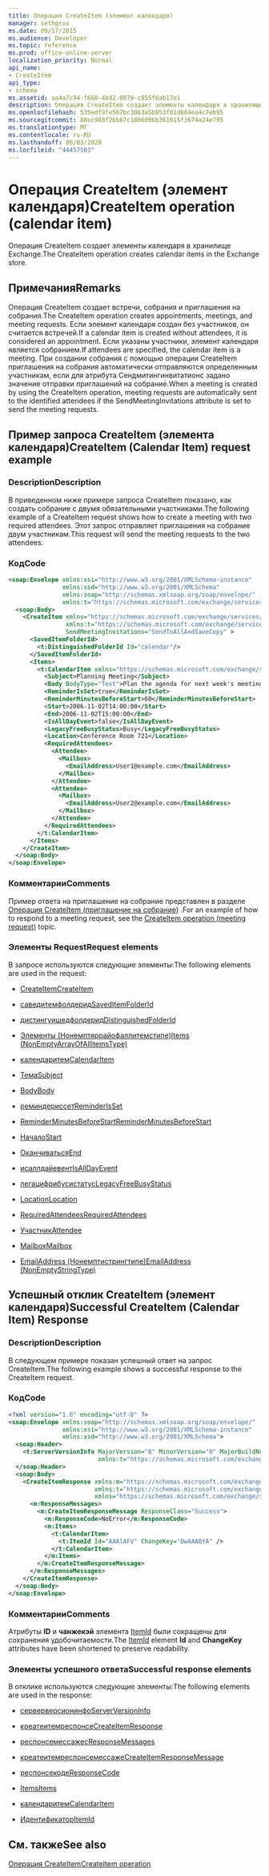 ```yaml
---
title: Операция CreateItem (элемент календаря)
manager: sethgros
ms.date: 09/17/2015
ms.audience: Developer
ms.topic: reference
ms.prod: office-online-server
localization_priority: Normal
api_name:
- CreateItem
api_type:
- schema
ms.assetid: aa4a7c94-f668-4bd2-8079-c855f6ab17e1
description: Операция CreateItem создает элементы календаря в хранилище Exchange.
ms.openlocfilehash: 535edf9fe567bc3063a5b853f01d604ea4c7eb95
ms.sourcegitcommit: 88ec988f2bb67c1866d06b361615f3674a24e795
ms.translationtype: MT
ms.contentlocale: ru-RU
ms.lasthandoff: 06/03/2020
ms.locfileid: "44457503"
---
```

# <a name="createitem-operation-calendar-item"></a><span data-ttu-id="9ccb6-103">Операция CreateItem (элемент календаря)</span><span class="sxs-lookup"><span data-stu-id="9ccb6-103">CreateItem operation (calendar item)</span></span>

<span data-ttu-id="9ccb6-104">Операция CreateItem создает элементы календаря в хранилище Exchange.</span><span class="sxs-lookup"><span data-stu-id="9ccb6-104">The CreateItem operation creates calendar items in the Exchange store.</span></span>
  
## <a name="remarks"></a><span data-ttu-id="9ccb6-105">Примечания</span><span class="sxs-lookup"><span data-stu-id="9ccb6-105">Remarks</span></span>

<span data-ttu-id="9ccb6-106">Операция CreateItem создает встречи, собрания и приглашения на собрания.</span><span class="sxs-lookup"><span data-stu-id="9ccb6-106">The CreateItem operation creates appointments, meetings, and meeting requests.</span></span> <span data-ttu-id="9ccb6-107">Если элемент календаря создан без участников, он считается встречей.</span><span class="sxs-lookup"><span data-stu-id="9ccb6-107">If a calendar item is created without attendees, it is considered an appointment.</span></span> <span data-ttu-id="9ccb6-108">Если указаны участники, элемент календаря является собранием.</span><span class="sxs-lookup"><span data-stu-id="9ccb6-108">If attendees are specified, the calendar item is a meeting.</span></span> <span data-ttu-id="9ccb6-109">При создании собрания с помощью операции CreateItem приглашения на собрания автоматически отправляются определенным участникам, если для атрибута Сендмитингинвитатионс задано значение отправки приглашений на собрание.</span><span class="sxs-lookup"><span data-stu-id="9ccb6-109">When a meeting is created by using the CreateItem operation, meeting requests are automatically sent to the identified attendees if the SendMeetingInvitations attribute is set to send the meeting requests.</span></span>
  
## <a name="createitem-calendar-item-request-example"></a><span data-ttu-id="9ccb6-110">Пример запроса CreateItem (элемента календаря)</span><span class="sxs-lookup"><span data-stu-id="9ccb6-110">CreateItem (Calendar Item) request example</span></span>

### <a name="description"></a><span data-ttu-id="9ccb6-111">Description</span><span class="sxs-lookup"><span data-stu-id="9ccb6-111">Description</span></span>

<span data-ttu-id="9ccb6-112">В приведенном ниже примере запроса CreateItem показано, как создать собрание с двумя обязательными участниками.</span><span class="sxs-lookup"><span data-stu-id="9ccb6-112">The following example of a CreateItem request shows how to create a meeting with two required attendees.</span></span> <span data-ttu-id="9ccb6-113">Этот запрос отправляет приглашения на собрание двум участникам.</span><span class="sxs-lookup"><span data-stu-id="9ccb6-113">This request will send the meeting requests to the two attendees.</span></span>
  
### <a name="code"></a><span data-ttu-id="9ccb6-114">Код</span><span class="sxs-lookup"><span data-stu-id="9ccb6-114">Code</span></span>

```XML
<soap:Envelope xmlns:xsi="http://www.w3.org/2001/XMLSchema-instance"
               xmlns:xsd="http://www.w3.org/2001/XMLSchema"
               xmlns:soap="http://schemas.xmlsoap.org/soap/envelope/"
               xmlns:t="https://schemas.microsoft.com/exchange/services/2006/types">
  <soap:Body>
    <CreateItem xmlns="https://schemas.microsoft.com/exchange/services/2006/messages"
                xmlns:t="https://schemas.microsoft.com/exchange/services/2006/types" 
                SendMeetingInvitations="SendToAllAndSaveCopy" >
      <SavedItemFolderId>
        <t:DistinguishedFolderId Id="calendar"/>
      </SavedItemFolderId>
      <Items>
        <t:CalendarItem xmlns="https://schemas.microsoft.com/exchange/services/2006/types">
          <Subject>Planning Meeting</Subject>
          <Body BodyType="Text">Plan the agenda for next week's meeting.</Body>
          <ReminderIsSet>true</ReminderIsSet>
          <ReminderMinutesBeforeStart>60</ReminderMinutesBeforeStart>
          <Start>2006-11-02T14:00:00</Start>
          <End>2006-11-02T15:00:00</End>
          <IsAllDayEvent>false</IsAllDayEvent>
          <LegacyFreeBusyStatus>Busy</LegacyFreeBusyStatus>
          <Location>Conference Room 721</Location>
          <RequiredAttendees>
            <Attendee>
              <Mailbox>
                <EmailAddress>User1@example.com</EmailAddress>
              </Mailbox>
            </Attendee>
            <Attendee>
              <Mailbox>
                <EmailAddress>User2@example.com</EmailAddress>
              </Mailbox>
            </Attendee>
          </RequiredAttendees>
        </t:CalendarItem>
      </Items>
    </CreateItem>
  </soap:Body>
</soap:Envelope>
```

### <a name="comments"></a><span data-ttu-id="9ccb6-115">Комментарии</span><span class="sxs-lookup"><span data-stu-id="9ccb6-115">Comments</span></span>

<span data-ttu-id="9ccb6-116">Пример ответа на приглашение на собрание представлен в разделе [Операция CreateItem (приглашение на собрание)](createitem-operation-meeting-request.md) .</span><span class="sxs-lookup"><span data-stu-id="9ccb6-116">For an example of how to respond to a meeting request, see the [CreateItem operation (meeting request)](createitem-operation-meeting-request.md) topic.</span></span> 
  
### <a name="request-elements"></a><span data-ttu-id="9ccb6-117">Элементы Request</span><span class="sxs-lookup"><span data-stu-id="9ccb6-117">Request elements</span></span>

<span data-ttu-id="9ccb6-118">В запросе используются следующие элементы:</span><span class="sxs-lookup"><span data-stu-id="9ccb6-118">The following elements are used in the request:</span></span>
  
- [<span data-ttu-id="9ccb6-119">CreateItem</span><span class="sxs-lookup"><span data-stu-id="9ccb6-119">CreateItem</span></span>](createitem.md)
    
- [<span data-ttu-id="9ccb6-120">саведитемфолдерид</span><span class="sxs-lookup"><span data-stu-id="9ccb6-120">SavedItemFolderId</span></span>](saveditemfolderid.md)
    
- [<span data-ttu-id="9ccb6-121">дистингуишедфолдерид</span><span class="sxs-lookup"><span data-stu-id="9ccb6-121">DistinguishedFolderId</span></span>](distinguishedfolderid.md)
    
- [<span data-ttu-id="9ccb6-122">Элементы (Нонемптяррайофаллитемстипе)</span><span class="sxs-lookup"><span data-stu-id="9ccb6-122">Items (NonEmptyArrayOfAllItemsType)</span></span>](items-nonemptyarrayofallitemstype.md)
    
- [<span data-ttu-id="9ccb6-123">календаритем</span><span class="sxs-lookup"><span data-stu-id="9ccb6-123">CalendarItem</span></span>](calendaritem.md)
    
- [<span data-ttu-id="9ccb6-124">Тема</span><span class="sxs-lookup"><span data-stu-id="9ccb6-124">Subject</span></span>](subject.md)
    
- [<span data-ttu-id="9ccb6-125">Body</span><span class="sxs-lookup"><span data-stu-id="9ccb6-125">Body</span></span>](body.md)
    
- [<span data-ttu-id="9ccb6-126">реминдериссет</span><span class="sxs-lookup"><span data-stu-id="9ccb6-126">ReminderIsSet</span></span>](reminderisset.md)
    
- [<span data-ttu-id="9ccb6-127">ReminderMinutesBeforeStart</span><span class="sxs-lookup"><span data-stu-id="9ccb6-127">ReminderMinutesBeforeStart</span></span>](reminderminutesbeforestart.md)
    
- [<span data-ttu-id="9ccb6-128">Начало</span><span class="sxs-lookup"><span data-stu-id="9ccb6-128">Start</span></span>](start.md)
    
- [<span data-ttu-id="9ccb6-129">Оканчиваться</span><span class="sxs-lookup"><span data-stu-id="9ccb6-129">End </span></span>](end-ex15websvcsotherref.md)
    
- [<span data-ttu-id="9ccb6-130">исаллдайевент</span><span class="sxs-lookup"><span data-stu-id="9ccb6-130">IsAllDayEvent</span></span>](isalldayevent.md)
    
- [<span data-ttu-id="9ccb6-131">легацифрибусистатус</span><span class="sxs-lookup"><span data-stu-id="9ccb6-131">LegacyFreeBusyStatus</span></span>](legacyfreebusystatus.md)
    
- [<span data-ttu-id="9ccb6-132">Location</span><span class="sxs-lookup"><span data-stu-id="9ccb6-132">Location</span></span>](location.md)
    
- [<span data-ttu-id="9ccb6-133">RequiredAttendees</span><span class="sxs-lookup"><span data-stu-id="9ccb6-133">RequiredAttendees</span></span>](requiredattendees.md)
    
- [<span data-ttu-id="9ccb6-134">Участник</span><span class="sxs-lookup"><span data-stu-id="9ccb6-134">Attendee</span></span>](attendee.md)
    
- [<span data-ttu-id="9ccb6-135">Mailbox</span><span class="sxs-lookup"><span data-stu-id="9ccb6-135">Mailbox</span></span>](mailbox.md)
    
- [<span data-ttu-id="9ccb6-136">EmailAddress (Нонемптистрингтипе)</span><span class="sxs-lookup"><span data-stu-id="9ccb6-136">EmailAddress (NonEmptyStringType)</span></span>](emailaddress-nonemptystringtype.md)
    
## <a name="successful-createitem-calendar-item-response"></a><span data-ttu-id="9ccb6-137">Успешный отклик CreateItem (элемент календаря)</span><span class="sxs-lookup"><span data-stu-id="9ccb6-137">Successful CreateItem (Calendar Item) Response</span></span>

### <a name="description"></a><span data-ttu-id="9ccb6-138">Description</span><span class="sxs-lookup"><span data-stu-id="9ccb6-138">Description</span></span>

<span data-ttu-id="9ccb6-139">В следующем примере показан успешный ответ на запрос CreateItem.</span><span class="sxs-lookup"><span data-stu-id="9ccb6-139">The following example shows a successful response to the CreateItem request.</span></span>
  
### <a name="code"></a><span data-ttu-id="9ccb6-140">Код</span><span class="sxs-lookup"><span data-stu-id="9ccb6-140">Code</span></span>

```XML
<?xml version="1.0" encoding="utf-8" ?>
<soap:Envelope xmlns:soap="http://schemas.xmlsoap.org/soap/envelope/" 
               xmlns:xsi="http://www.w3.org/2001/XMLSchema-instance" 
               xmlns:xsd="http://www.w3.org/2001/XMLSchema">
  <soap:Header>
    <t:ServerVersionInfo MajorVersion="8" MinorVersion="0" MajorBuildNumber="685" MinorBuildNumber="8" 
                         xmlns:t="https://schemas.microsoft.com/exchange/services/2006/types" />
  </soap:Header>
  <soap:Body>
    <CreateItemResponse xmlns:m="https://schemas.microsoft.com/exchange/services/2006/messages" 
                        xmlns:t="https://schemas.microsoft.com/exchange/services/2006/types" 
                        xmlns="https://schemas.microsoft.com/exchange/services/2006/messages">
      <m:ResponseMessages>
        <m:CreateItemResponseMessage ResponseClass="Success">
          <m:ResponseCode>NoError</m:ResponseCode>
          <m:Items>
            <t:CalendarItem>
              <t:ItemId Id="AAAlAFV" ChangeKey="DwAAABYA" />
            </t:CalendarItem>
          </m:Items>
        </m:CreateItemResponseMessage>
      </m:ResponseMessages>
    </CreateItemResponse>
  </soap:Body>
</soap:Envelope>
```

### <a name="comments"></a><span data-ttu-id="9ccb6-141">Комментарии</span><span class="sxs-lookup"><span data-stu-id="9ccb6-141">Comments</span></span>

<span data-ttu-id="9ccb6-142">Атрибуты **ID** и **чанжекэй** элемента [ItemId](itemid.md) были сокращены для сохранения удобочитаемости.</span><span class="sxs-lookup"><span data-stu-id="9ccb6-142">The [ItemId](itemid.md) element **Id** and **ChangeKey** attributes have been shortened to preserve readability.</span></span> 
  
### <a name="successful-response-elements"></a><span data-ttu-id="9ccb6-143">Элементы успешного ответа</span><span class="sxs-lookup"><span data-stu-id="9ccb6-143">Successful response elements</span></span>

<span data-ttu-id="9ccb6-144">В отклике используются следующие элементы:</span><span class="sxs-lookup"><span data-stu-id="9ccb6-144">The following elements are used in the response:</span></span>
  
- [<span data-ttu-id="9ccb6-145">серверверсионинфо</span><span class="sxs-lookup"><span data-stu-id="9ccb6-145">ServerVersionInfo</span></span>](serverversioninfo.md)
    
- [<span data-ttu-id="9ccb6-146">креатеитемреспонсе</span><span class="sxs-lookup"><span data-stu-id="9ccb6-146">CreateItemResponse</span></span>](createitemresponse.md)
    
- [<span data-ttu-id="9ccb6-147">респонсемессажес</span><span class="sxs-lookup"><span data-stu-id="9ccb6-147">ResponseMessages</span></span>](responsemessages.md)
    
- [<span data-ttu-id="9ccb6-148">креатеитемреспонсемессаже</span><span class="sxs-lookup"><span data-stu-id="9ccb6-148">CreateItemResponseMessage</span></span>](createitemresponsemessage.md)
    
- [<span data-ttu-id="9ccb6-149">респонсекоде</span><span class="sxs-lookup"><span data-stu-id="9ccb6-149">ResponseCode</span></span>](responsecode.md)
    
- [<span data-ttu-id="9ccb6-150">Items</span><span class="sxs-lookup"><span data-stu-id="9ccb6-150">Items</span></span>](items.md)
    
- [<span data-ttu-id="9ccb6-151">календаритем</span><span class="sxs-lookup"><span data-stu-id="9ccb6-151">CalendarItem</span></span>](calendaritem.md)
    
- [<span data-ttu-id="9ccb6-152">Идентификатор</span><span class="sxs-lookup"><span data-stu-id="9ccb6-152">ItemId</span></span>](itemid.md)
    
## <a name="see-also"></a><span data-ttu-id="9ccb6-153">См. также</span><span class="sxs-lookup"><span data-stu-id="9ccb6-153">See also</span></span>



[<span data-ttu-id="9ccb6-154">Операция CreateItem</span><span class="sxs-lookup"><span data-stu-id="9ccb6-154">CreateItem operation</span></span>](createitem-operation.md)


